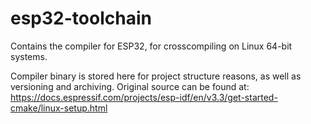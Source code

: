 # esp32-toolchain

Contains the compiler for ESP32, for crosscompiling on Linux 64-bit systems.

Compiler binary is stored here for project structure reasons, as well as versioning and archiving. Original source can be found at:
https://docs.espressif.com/projects/esp-idf/en/v3.3/get-started-cmake/linux-setup.html
